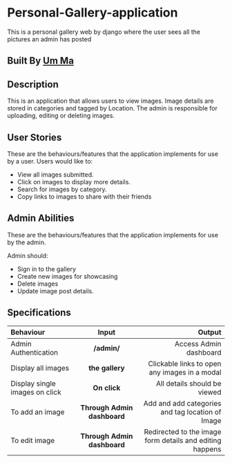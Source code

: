 # Personal-Gallery-application
This is a personal gallery web by django where the user sees all the pictures an admin has posted  
## Built By [Um Ma](https://github.com/Magnific7/)
## Description
This is an application that allows users to view images. Image details are stored in categories and tagged by Location. The admin is responsible for uploading, editing or deleting images.
## User Stories
These are the behaviours/features that the application implements for use by a user.
Users would like to:
* View all images submitted.
* Click on images to display more details.
* Search for images by category.
* Copy links to images to share with their friends
## Admin Abilities
These are the behaviours/features that the application implements for use by the admin.

Admin should:
* Sign in to the gallery
* Create new images for showcasing
* Delete images
* Update image post details.

## Specifications
| Behaviour | Input | Output |
| :---------------- | :---------------: | ------------------: |
| Admin Authentication | **/admin/** | Access Admin dashboard |
| Display all images | **the gallery** | Clickable links to open any images in a modal |
| Display single images on click | **On  click** | All details should be viewed|
| To add an image  | **Through Admin dashboard** | Add and add categories and tag location of Image|
| To edit image  | **Through Admin dashboard** | Redirected to the  image form details and editing happens|
